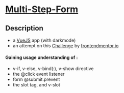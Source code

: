 # [Multi-Step-Form](https://fidly-multistepform.netlify.app/) 

## Description
 - a [VueJS](https://vuejs.org/guide/introduction.html) app (with darkmode)
 - an attempt on this [Challenge](https://www.frontendmentor.io/challenges/multistep-form-YVAnSdqQBJ) by [frontendmentor.io](https://www.frontendmentor.io/)
 
 #### Gaining usage understanding of :
 - v-if, v-else, v-bind(:), v-show directive 
 - the @click event listener
 - form @submit.prevent
 - the slot tag, and v-slot
 
